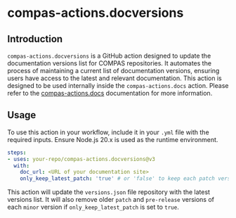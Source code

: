 
# compas-actions.docversions

## Introduction
`compas-actions.docversions` is a GitHub action designed to update the documentation versions list for COMPAS repositories. It automates the process of maintaining a current list of documentation versions, ensuring users have access to the latest and relevant documentation. This action is designed to be used internally inside the `compas-actions.docs` action. Please refer to the [compas-actions.docs](https://github.com/compas-dev/compas-actions.docs) documentation for more information.

## Usage
To use this action in your workflow, include it in your `.yml` file with the required inputs. Ensure Node.js 20.x is used as the runtime environment.

```yaml
steps:
- uses: your-repo/compas-actions.docversions@v3
  with:
    doc_url: <URL of your documentation site>
    only_keep_latest_patch: 'true' # or 'false' to keep each patch version.
```

This action will update the `versions.json` file repository with the latest versions list. It will also remove older `patch` and `pre-release` versions of each `minor` version if `only_keep_latest_patch` is set to `true`.
